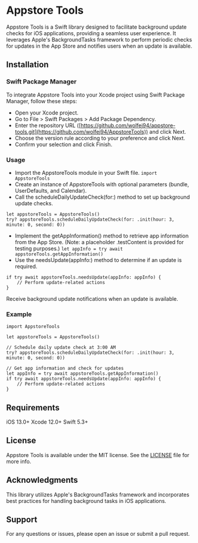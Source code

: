 # Appstore Tools

Appstore Tools is a Swift library designed to facilitate background update checks for iOS applications, providing a seamless user experience. It leverages Apple's BackgroundTasks framework to perform periodic checks for updates in the App Store and notifies users when an update is available.

## Installation

### Swift Package Manager
To integrate Appstore Tools into your Xcode project using Swift Package Manager, follow these steps:

- Open your Xcode project.
- Go to File > Swift Packages > Add Package Dependency.
- Enter the repository URL ([https://github.com/wolfej94/appstore-tools.git](https://github.com/wolfej94/AppstoreTools)) and click Next.
- Choose the version rule according to your preference and click Next.
- Confirm your selection and click Finish.
### Usage
- Import the AppstoreTools module in your Swift file.
`import AppstoreTools`
- Create an instance of AppstoreTools with optional parameters (bundle, UserDefaults, and Calendar).
- Call the scheduleDailyUpdateCheck(for:) method to set up background update checks.
```
let appstoreTools = AppstoreTools()
try? appstoreTools.scheduleDailyUpdateCheck(for: .init(hour: 3, minute: 0, second: 0))
```
- Implement the getAppInformation() method to retrieve app information from the App Store. (Note: a placeholder .testContent is provided for testing purposes.)
`let appInfo = try await appstoreTools.getAppInformation()`
- Use the needsUpdate(appInfo:) method to determine if an update is required.
```
if try await appstoreTools.needsUpdate(appInfo: appInfo) {
    // Perform update-related actions
}
```
Receive background update notifications when an update is available.
### Example
```
import AppstoreTools

let appstoreTools = AppstoreTools()

// Schedule daily update check at 3:00 AM
try? appstoreTools.scheduleDailyUpdateCheck(for: .init(hour: 3, minute: 0, second: 0))

// Get app information and check for updates
let appInfo = try await appstoreTools.getAppInformation()
if try await appstoreTools.needsUpdate(appInfo: appInfo) {
    // Perform update-related actions
}
```
## Requirements

iOS 13.0+
Xcode 12.0+
Swift 5.3+
## License

Appstore Tools is available under the MIT license. See the [LICENSE](https://github.com/wolfej94/AppstoreTools/blob/main/LICENSE) file for more info.

## Acknowledgments

This library utilizes Apple's BackgroundTasks framework and incorporates best practices for handling background tasks in iOS applications.

## Support

For any questions or issues, please open an issue or submit a pull request.
